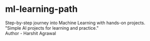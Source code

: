 # ml-learning-path
Step-by-step journey into Machine Learning with hands-on projects.
<br>
 "Simple AI projects for learning and practice."
<br>
Author - Harshit Agrawal
